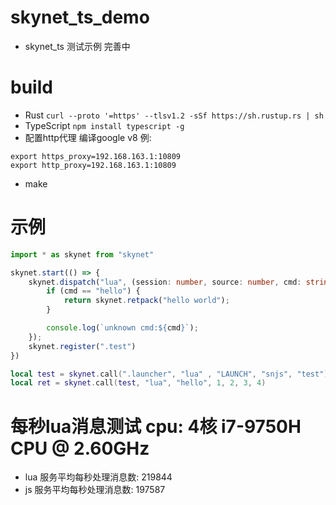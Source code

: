 # skynet_ts_demo
* skynet_ts 测试示例 完善中
# build
* Rust `curl --proto '=https' --tlsv1.2 -sSf https://sh.rustup.rs | sh`
* TypeScript `npm install typescript -g`
* 配置http代理 编译google v8 例:
``` shell
export https_proxy=192.168.163.1:10809
export http_proxy=192.168.163.1:10809
```
* make
# 示例
``` typescript
import * as skynet from "skynet"

skynet.start(() => {
    skynet.dispatch("lua", (session: number, source: number, cmd: string, ...params: any) => {
        if (cmd == "hello") {
            return skynet.retpack("hello world");
        }

        console.log(`unknown cmd:${cmd}`);
    });
    skynet.register(".test")
})
```

``` lua
local test = skynet.call(".launcher", "lua" , "LAUNCH", "snjs", "test")
local ret = skynet.call(test, "lua", "hello", 1, 2, 3, 4)
```
# 每秒lua消息测试 cpu: 4核 i7-9750H CPU @ 2.60GHz
* lua 服务平均每秒处理消息数: 219844
* js 服务平均每秒处理消息数: 197587
